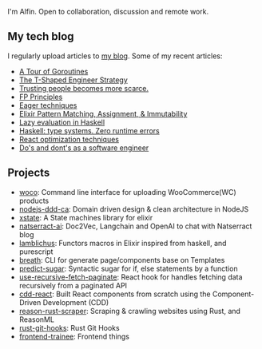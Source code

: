 I'm Alfin. Open to collaboration, discussion and remote work.

## My tech blog
I regularly upload articles to [my blog](https://natserract-fyi.vercel.app/). Some of my recent articles:
- [A Tour of Goroutines](https://natserract-fyi.vercel.app/posts/a-tour-of-goroutines)
- [The T-Shaped Engineer Strategy](https://natserract-fyi.vercel.app/posts/the-t-shaped-engineer-strategy)
- [Trusting people becomes more scarce.](https://natserract-fyi.vercel.app/posts/trusting-people-becomes-scarce)
- [FP Principles](https://natserract-fyi.vercel.app/posts/functional-programming-principles)
- [Eager techniques](https://natserract-fyi.vercel.app/posts/eager-techniques)
- [Elixir Pattern Matching, Assignment, & Immutability](https://natserract-fyi.vercel.app/posts/elixir-pattern-matching)
- [Lazy evaluation in Haskell](https://natserract-fyi.vercel.app/posts/haskell-lazy-evaluation)
- [Haskell: type systems. Zero runtime errors](https://natserract-fyi.vercel.app/posts/haskell-type-systems)
- [React optimization techniques](https://natserract-fyi.vercel.app/posts/react-optimization)
- [Do's and dont's as a software engineer](https://natserract-fyi.vercel.app/posts/do-and-donts)

## Projects
- [woco](https://github.com/natserract/woco): Command line interface for uploading WooCommerce(WC) products
- [nodejs-ddd-ca](https://github.com/natserract/nodejs-ddd): Domain driven design & clean architecture in NodeJS
- [xstate](https://github.com/natserract/xstate): A State machines library for elixir
- [natserract-ai](https://github.com/natserract/natserract-ai): Doc2Vec, Langchain and OpenAI to chat with Natserract blog
- [lamblichus](https://github.com/natserract/lamblichus): Functors macros in Elixir inspired from haskell, and purescript
- [breath](https://github.com/natserract/breath): CLI for generate page/components base on Templates
- [predict-sugar](https://github.com/natserract/predict-sugar): Syntactic sugar for if, else statements by a function
- [use-recursive-fetch-paginate](https://github.com/natserract/use-recursive-fetch-paginate): React hook for handles fetching data recursively from a paginated API
- [cdd-react](https://github.com/natserract/cdd-react): Built React components from scratch using the Component-Driven Development (CDD)
- [reason-rust-scraper](https://github.com/natserract/reason-rust-scraper): Scraping & crawling websites using Rust, and ReasonML
- [rust-git-hooks](https://github.com/natserract/rust-git-hooks): Rust Git Hooks
- [frontend-trainee](https://github.com/natserract/frontend-trainee): Frontend things
